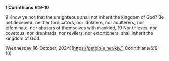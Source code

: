 **1 Corinthians 6:9-10**

9 Know ye not that the unrighteous shall not inherit the kingdom of God? Be not deceived: neither fornicators, nor idolaters, nor adulterers, nor effeminate, nor abusers of themselves with mankind, 10 Nor thieves, nor covetous, nor drunkards, nor revilers, nor extortioners, shall inherit the kingdom of God.

[Wednesday 16-October, 2024](https://getbible.net/kjv/1 Corinthians/6/9-10)
